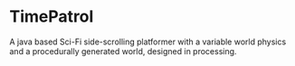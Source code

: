 # TimePatrol
A java based Sci-Fi side-scrolling platformer with a variable world physics and a procedurally generated world, designed in processing.
